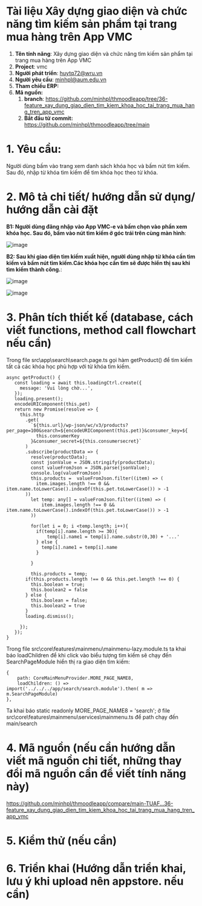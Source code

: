 # Tài liệu Xây dựng giao diện và chức năng tìm kiếm sản phẩm tại trang mua hàng trên App VMC

1. **Tên tính năng**: Xây dựng giao diện và chức năng tìm kiếm sản phẩm tại trang mua hàng trên App VMC
2. **Project**: vmc
3. **Người phát triển**: huytq72@wru.vn
4. **Người yêu cầu**: minhpl@aum.edu.vn
5. **Tham chiếu ERP:**
6. **Mã nguồn:**
	1. **branch**: https://github.com/minhpl/thmoodleapp/tree/36-feature_xay_dung_giao_dien_tim_kiem_khoa_hoc_tai_trang_mua_hang_tren_app_vmc
	2. **Bắt đầu từ commit:** https://github.com/minhpl/thmoodleapp/tree/main

# 1. Yêu cầu:

Người dùng bấm vào trang xem danh sách khóa học và bấm nút tìm kiếm. Sau đó, nhập từ khóa tìm kiếm để tìm khóa học theo từ khóa.

# 2. Mô tả chi tiết/ hướng dẫn sử dụng/ hướng dẫn cài đặt

**B1: Người dùng đăng nhập vào App VMC-e và bấm chọn vào phần xem khóa học. Sau đó, bấm vào nút tìm kiếm ở góc trái trên cùng màn hình**:

![image](https://user-images.githubusercontent.com/58178423/236405447-11f4296a-cd46-4837-a96c-534e1cb0bd3c.png)


**B2: Sau khi giao diện tìm kiếm xuất hiện, người dùng nhập từ khóa cần tìm kiếm và bấm nút tìm kiếm.Các khóa học cần tìm sẽ được hiển thị sau khi tìm kiếm thành công.**:

![image](https://user-images.githubusercontent.com/58178423/236410940-5eb68ec8-cdfa-4f66-989a-df71581a8981.png)

![image](https://user-images.githubusercontent.com/58178423/236411191-f2d84601-f914-41a4-9565-4f47cc0d113b.png)


# 3. Phân tích thiết kế (database, cách viết functions, method call flowchart nếu cần)

Trong file src\app\search\search.page.ts gọi hàm getProduct() để tìm kiếm tất cả các khóa học phù hợp với từ khóa tìm kiếm.

    async getProduct() {
       const loading = await this.loadingCtrl.create({
         message: 'Vui lòng chờ...',
       });
       loading.present();
       encodeURIComponent(this.pet)
       return new Promise(resolve => {
         this.http
           .get(
             `${this.url}/wp-json/wc/v3/products?per_page=100&search=${encodeURIComponent(this.pet)}&consumer_key=${
               this.consumerKey
             }&consumer_secret=${this.consumersecret}`
           )
           .subscribe(productData => {
             resolve(productData);
             const jsonValue = JSON.stringify(productData);
             const valueFromJson = JSON.parse(jsonValue);
             console.log(valueFromJson)
             this.products =  valueFromJson.filter((item) => (
               item.images.length !== 0 && item.name.toLowerCase().indexOf(this.pet.toLowerCase()) > -1
           ))
             let temp: any[] = valueFromJson.filter((item) => (
                 item.images.length !== 0 && item.name.toLowerCase().indexOf(this.pet.toLowerCase()) > -1
             ))

             for(let i = 0; i <temp.length; i++){
               if(temp[i].name.length >= 30){
                   temp[i].name1 = temp[i].name.substr(0,30) + '...'
               } else {
                 temp[i].name1 = temp[i].name
               }

             }

             this.products = temp;
           if(this.products.length !== 0 && this.pet.length !== 0) {
             this.boolean = true;
             this.boolean2 = false
           } else {
             this.boolean = false;
             this.boolean2 = true
           }
           loading.dismiss();

         });
       });
    }

Trong file src\core\features\mainmenu\mainmenu-lazy.module.ts ta khai báo loadChildren để khi click vào biểu tượng tìm kiếm sẽ chạy đến SearchPageModule hiển thị ra giao diện tìm kiếm:

    {
        path: CoreMainMenuProvider.MORE_PAGE_NAME8,
        loadChildren: () => import('../../../app/search/search.module').then( m => m.SearchPageModule)
    },

Ta khai báo static readonly MORE_PAGE_NAME8 = 'search'; ở file src\core\features\mainmenu\services\mainmenu.ts để path chạy đến main/search

# 4. Mã nguồn (nếu cần hướng dẫn viết mã nguồn chi tiết, những thay đổi mã nguồn cần để viết tính năng này)

https://github.com/minhpl/thmoodleapp/compare/main-TUAF...36-feature_xay_dung_giao_dien_tim_kiem_khoa_hoc_tai_trang_mua_hang_tren_app_vmc

# 5. Kiểm thử (nếu cần)


# 6. Triển khai (Hướng dẫn triển khai, lưu ý khi upload nên appstore. nếu cần)
